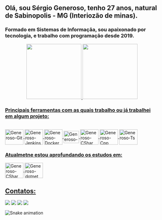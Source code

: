 ## Olá, sou Sérgio Generoso, tenho 27 anos, natural de Sabinopolis - MG (Interiozão de minas).
### Formado em Sistemas de Informaçãa, sou apaixonado por tecnologia, e trabalho com programação desde 2019.

<div align="center">
  <a href="https://github.com/sergiogeneroso">
  <img height="180em" src="https://github-readme-stats.vercel.app/api?username=sergiogeneroso&show_icons=true&theme=gruvbox&include_all_commits=true&count_private=true"/>
  <img height="180em" src="https://github-readme-stats.vercel.app/api/top-langs/?username=sergiogeneroso&layout=compact&langs_count=7&theme=gruvbox"/>
</div>

 
### Principais ferramentas com as quais trabalho ou já trabalhei em algum projeto: 
<div style="display: inline_block"><br>
  <img align="center" alt="Generoso-Git" height="50" width="60" src="https://cdn.jsdelivr.net/gh/devicons/devicon/icons/git/git-original.svg">
  <img align="center" alt="Generoso-Jenkins" height="50" width="60" src="https://cdn.jsdelivr.net/gh/devicons/devicon/icons/jenkins/jenkins-original.svg">
  <img align="center" alt="Generoso-Docker" height="50" width="60" src="https://cdn.jsdelivr.net/gh/devicons/devicon/icons/docker/docker-original.svg">
  <img align="center" alt="Generoso-Delphi" height="40" width="50" src="https://dtffvb2501i0o.cloudfront.net/images/logos/logo-page/delphi-logo-1024.png">
  <img align="center" alt="Generoso-CShar" height="50" width="60" src="https://cdn.jsdelivr.net/gh/devicons/devicon/icons/csharp/csharp-original.svg">
  <img align="center" alt="Generoso-Cpp" height="50" width="60" src="https://cdn.jsdelivr.net/gh/devicons/devicon/icons/cplusplus/cplusplus-original.svg">
  <img align="center" alt="Generoso-Ts" height="50" width="60" src="https://cdn.jsdelivr.net/gh/devicons/devicon/icons/typescript/typescript-original.svg">
</div>
  
### Atualmetne estou aprofundando os estudos em:
<div style="display: inline_block">
  <img align="center" alt="Generoso-CShar" height="50" width="60" src="https://cdn.jsdelivr.net/gh/devicons/devicon/icons/csharp/csharp-original.svg">
  <img align="center" alt="Generoso-dotnet" height="50" width="60" src="https://cdn.jsdelivr.net/gh/devicons/devicon/icons/dotnetcore/dotnetcore-original.svg">
</div>

## Contatos:

<div>
<a href="https://instagram.com/seegeneroso" target="_blank"><img src="https://img.shields.io/badge/-Instagram-%23E4405F?style=for-the-badge&logo=instagram&logoColor=white" target="_blank"></a>
<a href="https://www.twitch.tv/seegenneroso" target="_blank"><img src="https://img.shields.io/badge/Twitch-9146FF?style=for-the-badge&logo=twitch&logoColor=white" target="_blank"></a>
<a href = "mailto:sergiofgeneroso@hotmail.com"><img src="https://img.shields.io/badge/Microsoft_Outlook-0078D4?style=for-the-badge&logo=microsoft-outlook&logoColor=white" target="_blank"></a>
<a href="https://www.linkedin.com/in/seu-usuário-linkedln-aqui" target="_blank"><img src="https://img.shields.io/badge/-LinkedIn-%230077B5?style=for-the-badge&logo=linkedin&logoColor=white" target="_blank"></a>
</div>
  
  ![Snake animation](https://github.com/sergiogeneroso/blob/output/github-contribution-grid-snake.svg)
